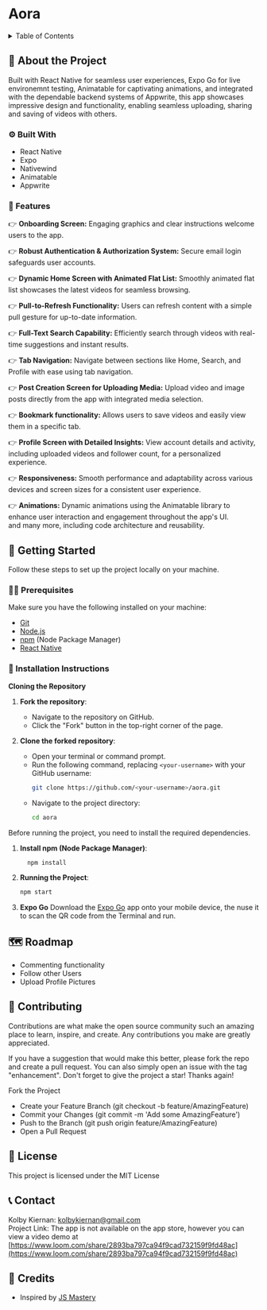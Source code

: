 # Aora

<details>
<summary>Table of Contents</summary>

1. 👋 [About The Project](#about-the-project)
    * ⚙ [Tech Stack](#tech-stack)
    * 📲 [Features](#features)
2. 🏁 [Getting Started](#getting-started)
    * 🧑‍💻 [Prerequisites](#prerequisites)
    * 🔌 [Installation Instructions](#installation-instructions)
4. 🗺️  [Roadmap](#roadmap)
5. 🤝 [Contributing](#contributing)
6. 🪪 [License](#license)
7. 📞 [Contact](#contact)
8. 🌟 [Credits](#credits)


</details>


## 👋 About the Project

Built with React Native for seamless user experiences, Expo Go for live environemnt testing, Animatable for captivating animations, and integrated with the dependable backend systems of Appwrite, this app showcases impressive design and functionality, enabling seamless uploading, sharing and saving of videos with others.

### ⚙ Built With
* React Native 
* Expo
* Nativewind
* Animatable
* Appwrite

### 📲 Features
👉 **Onboarding Screen:** Engaging graphics and clear instructions welcome users to the app.    

👉 **Robust Authentication & Authorization System:** Secure email login safeguards user accounts.    

👉 **Dynamic Home Screen with Animated Flat List:** Smoothly animated flat list showcases the latest videos for seamless browsing.   

👉 **Pull-to-Refresh Functionality:** Users can refresh content with a simple pull gesture for up-to-date information.    

👉 **Full-Text Search Capability:** Efficiently search through videos with real-time suggestions and instant results.    

👉 **Tab Navigation:** Navigate between sections like Home, Search, and Profile with ease using tab navigation.     

👉 **Post Creation Screen for Uploading Media:** Upload video and image posts directly from the app with integrated media selection. 

👉 **Bookmark functionality:** Allows users to save videos and easily view them in a specific tab.     

👉 **Profile Screen with Detailed Insights:** View account details and activity, including uploaded videos and follower count, for a personalized experience.     

👉 **Responsiveness:** Smooth performance and adaptability across various devices and screen sizes for a consistent user experience.    

👉 **Animations:** Dynamic animations using the Animatable library to enhance user interaction and engagement throughout the app's UI.     
and many more, including code architecture and reusability.     

## 🏁 Getting Started

Follow these steps to set up the project locally on your machine.

### 🧑‍💻 Prerequisites

Make sure you have the following installed on your machine:

* [Git](https://git-scm.com/)
* [Node.js](https://nodejs.org/en)
* [npm](https://www.npmjs.com/) (Node Package Manager)
* [React Native](https://reactnative.dev/)

### 🔌 Installation Instructions

**Cloning the Repository**

1. **Fork the repository**:
   - Navigate to the repository on GitHub.
   - Click the "Fork" button in the top-right corner of the page.

2. **Clone the forked repository**:
   - Open your terminal or command prompt.
   - Run the following command, replacing `<your-username>` with your GitHub username:
     ```sh
     git clone https://github.com/<your-username>/aora.git
     ```
   - Navigate to the project directory:
     ```sh
     cd aora
     ```

Before running the project, you need to install the required dependencies.

1. **Install npm (Node Package Manager)**:
   ```sh
     npm install
     ```

2. **Running the Project**:
     ```sh
     npm start
     ```
3. **Expo Go**
   Download the [Expo Go](https://expo.dev/go) app onto your mobile device, the nuse it to scan the QR code from the Terminal and run.
   

## 🗺️ Roadmap
* Commenting functionality   
* Follow other Users   
* Upload Profile Pictures         


## 🤝 Contributing
Contributions are what make the open source community such an amazing place to learn, inspire, and create. Any contributions you make are greatly appreciated.     

If you have a suggestion that would make this better, please fork the repo and create a pull request. You can also simply open an issue with the tag "enhancement". Don't forget to give the project a star! Thanks again!     

Fork the Project  
* Create your Feature Branch (git checkout -b feature/AmazingFeature)  
* Commit your Changes (git commit -m 'Add some AmazingFeature')  
* Push to the Branch (git push origin feature/AmazingFeature)  
* Open a Pull Request   


## 🪪 License
This project is licensed under the MIT License

## 📞 Contact
Kolby Kiernan: kolbykiernan@gmail.com    
Project Link: The app is not available on the app store, however you can view a video demo at [https://www.loom.com/share/2893ba797ca94f9cad732159f9fd48ac](https://www.loom.com/share/2893ba797ca94f9cad732159f9fd48ac)

## 🌟 Credits
* Inspired by [JS Mastery](https://github.com/adrianhajdin)


